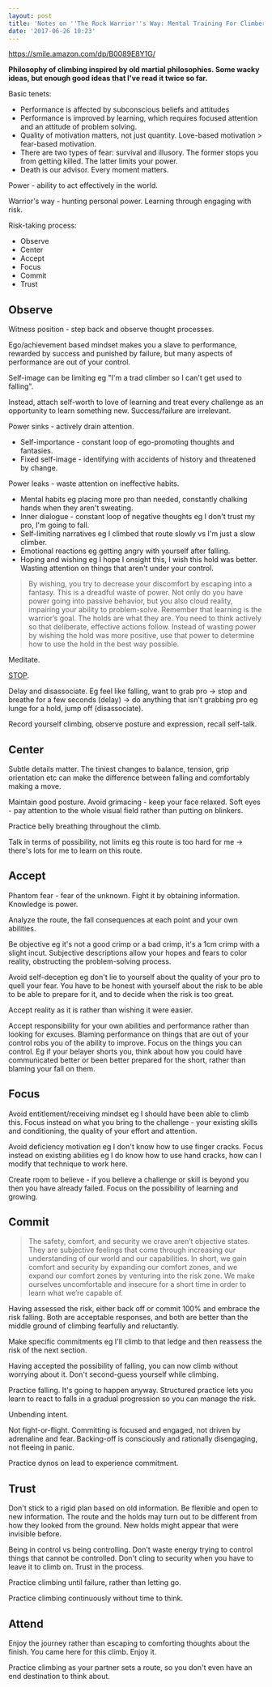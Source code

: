 ```yaml
---
layout: post
title: 'Notes on ''The Rock Warrior''s Way: Mental Training For Climbers'''
date: '2017-06-26 10:23'
---
```


<https://smile.amazon.com/dp/B0089E8Y1G/>

__Philosophy of climbing inspired by old martial philosophies. Some wacky ideas, but enough good ideas that I've read it twice so far.__

Basic tenets:

* Performance is affected by subconscious beliefs and attitudes
* Performance is improved by learning, which requires focused attention and an attitude of problem solving.
* Quality of motivation matters, not just quantity. Love-based motivation > fear-based motivation.
* There are two types of fear: survival and illusory. The former stops you from getting killed. The latter limits your power. 
* Death is our advisor. Every moment matters.

Power - ability to act effectively in the world. 

Warrior's way - hunting personal power. Learning through engaging with risk.

Risk-taking process:

* Observe
* Center
* Accept
* Focus 
* Commit
* Trust

## Observe

Witness position - step back and observe thought processes.

Ego/achievement based mindset makes you a slave to performance, rewarded by success and punished by failure, but many aspects of performance are out of your control.

Self-image can be limiting eg "I'm a trad climber so I can't get used to falling".

Instead, attach self-worth to love of learning and treat every challenge as an opportunity to learn something new. Success/failure are irrelevant.

Power sinks - actively drain attention.

* Self-importance - constant loop of ego-promoting thoughts and fantasies.
* Fixed self-image - identifying with accidents of history and threatened by change.

Power leaks - waste attention on ineffective habits.

* Mental habits eg placing more pro than needed, constantly chalking hands when they aren't sweating.
* Inner dialogue - constant loop of negative thoughts eg I don't trust my pro, I'm going to fall.
* Self-limiting narratives eg I climbed that route slowly vs I'm just a slow climber.
* Emotional reactions eg getting angry with yourself after falling.
* Hoping and wishing eg I hope I onsight this, I wish this hold was better. Wasting attention on things that aren't under your control.

> By wishing, you try to decrease your discomfort by escaping into a fantasy. This is a dreadful waste of power. Not only do you have power going into passive behavior, but you also cloud reality, impairing your ability to problem-solve. Remember that learning is the warrior’s goal. The holds are what they are. You need to think actively so that deliberate, effective actions follow. Instead of wasting power by wishing the hold was more positive, use that power to determine how to use the hold in the best way possible.

Meditate.

[STOP](http://www.endlesssearch.co.uk/exercises_stop.htm).

Delay and disassociate. Eg feel like falling, want to grab pro -> stop and breathe for a few seconds (delay) -> do anything that isn't grabbing pro eg lunge for a hold, jump off (disassociate).

Record yourself climbing, observe posture and expression, recall self-talk.

## Center

Subtle details matter. The tiniest changes to balance, tension, grip orientation etc can make the difference between falling and comfortably making a move.

Maintain good posture. Avoid grimacing - keep your face relaxed. Soft eyes - pay attention to the whole visual field rather than putting on blinkers.

Practice belly breathing throughout the climb.

Talk in terms of possibility, not limits eg this route is too hard for me -> there's lots for me to learn on this route.

## Accept

Phantom fear - fear of the unknown. Fight it by obtaining information. Knowledge is power.

Analyze the route, the fall consequences at each point and your own abilities. 

Be objective eg it's not a good crimp or a bad crimp, it's a 1cm crimp with a slight incut. Subjective descriptions allow your hopes and fears to color reality, obstructing the problem-solving process. 

Avoid self-deception eg don't lie to yourself about the quality of your pro to quell your fear. You have to be honest with yourself about the risk to be able to be able to prepare for it, and to decide when the risk is too great.

Accept reality as it is rather than wishing it were easier. 

Accept responsibility for your own abilities and performance rather than looking for excuses. Blaming performance on things that are out of your control robs you of the ability to improve. Focus on the things you can control. Eg if your belayer shorts you, think about how you could have communicated better or been better prepared for the short, rather than blaming your fall on them.

## Focus

Avoid entitlement/receiving mindset eg I should have been able to climb this. Focus instead on what you bring to the challenge - your existing skills and conditioning, the quality of your effort and attention.

Avoid deficiency motivation eg I don't know how to use finger cracks. Focus instead on existing abilities eg I do know how to use hand cracks, how can I modify that technique to work here.

Create room to believe - if you believe a challenge or skill is beyond you then you have already failed. Focus on the possibility of learning and growing.

## Commit

> The safety, comfort, and security we crave aren’t objective states. They are subjective feelings that come through increasing our understanding of our world and our capabilities. In short, we gain comfort and security by expanding our comfort zones, and we expand our comfort zones by venturing into the risk zone. We make ourselves uncomfortable and insecure for a short time in order to learn what we’re capable of.

Having assessed the risk, either back off or commit 100% and embrace the risk falling. Both are acceptable responses, and both are better than the middle ground of climbing fearfully and reluctantly. 

Make specific commitments eg I'll climb to that ledge and then reassess the risk of the next section.

Having accepted the possibility of falling, you can now climb without worrying about it. Don't second-guess yourself while climbing. 

Practice falling. It's going to happen anyway. Structured practice lets you learn to react to falls in a gradual progression so you can manage the risk.

Unbending intent.

Not fight-or-flight. Committing is focused and engaged, not driven by adrenaline and fear. Backing-off is consciously and rationally disengaging, not fleeing in panic.

Practice dynos on lead to experience commitment.

## Trust

Don't stick to a rigid plan based on old information. Be flexible and open to new information. The route and the holds may turn out to be different from how they looked from the ground. New holds might appear that were invisible before. 

Being in control vs being controlling. Don't waste energy trying to control things that cannot be controlled. Don't cling to security when you have to leave it to climb on. Trust in the process.

Practice climbing until failure, rather than letting go.

Practice climbing continuously without time to think.

## Attend

Enjoy the journey rather than escaping to comforting thoughts about the finish. You came here for this climb. Enjoy it.

Practice climbing as your partner sets a route, so you don't even have an end destination to think about.
